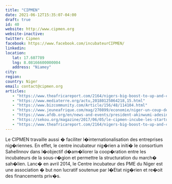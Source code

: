 ```yaml
---
title: "CIPMEN"
date: 2021-06-12T15:35:07-04:00
draft: true
id: 40
website: http://www.cipmen.org
website-inactive: 
twitter: Cipmen
facebook: https://www.facebook.com/incubateurCIPMEN/
linkedin: 
location: 
   lat: 17.607789
   lng: 8.08166600000004
   address: "Niamey"
city: 
region: 
country: Niger
email: contact@cipmen.org
articles:
   - "https://www.theafricareport.com/2164/nigers-big-boost-to-up-and-coming-sme-shoots/"
   - "https://www.mediaterre.org/actu,20180125064218,15.html"
   - "https://www.bizcommunity.com/Article/156/48/114104.html"
   - "https://www.jeuneafrique.com/mag/270899/economie/niger-un-coup-de-pouce-aux-jeunes-pousses/"
   - "https://www.afdb.org/en/news-and-events/president-akinwumi-adesina-in-niamey-the-afdb-is-working-with-niger-to-speed-up-its-development-17384"
   - "https://sekou.org/magazine/2017/06/05/le-cipmen-incube-les-startups-innovantes-du-niger/"
   - "https://www.theafricareport.com/2164/nigers-big-boost-to-up-and-coming-sme-shoots/"
---
```

Le CIPMEN travaille aussi � faciliter l�internationalisation des entreprises nig�riennes. En effet, le centre incubateur nig�rien a initi� le consortium SahelInnov dans l�objectif d�am�liorer la coop�ration entre les incubateurs de la sous-r�gion et permettre la structuration du march� sah�lien.           Lanc� en avril 2014, le Centre incubateur des PME du Niger est une association � but non lucratif soutenue par l�Etat nig�rien et re�oit des financements priv�s.
